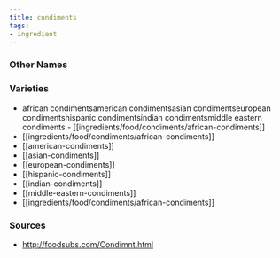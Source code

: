 ```yaml
---
title: condiments
tags:
- ingredient
---
```



### Other Names


### Varieties

* african condimentsamerican condimentsasian condimentseuropean condimentshispanic condimentsindian condimentsmiddle eastern condiments - [[ingredients/food/condiments/african-condiments]]
* [[ingredients/food/condiments/african-condiments]]
* [[american-condiments]]
* [[asian-condiments]]
* [[european-condiments]]
* [[hispanic-condiments]]
* [[indian-condiments]]
* [[middle-eastern-condiments]]
* [[ingredients/food/condiments/african-condiments]]

### Sources
* http://foodsubs.com/Condimnt.html
